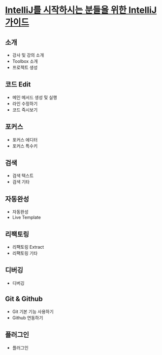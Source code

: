 # [IntelliJ를 시작하시는 분들을 위한 IntelliJ 가이드](https://inf.run/NwFz)

## 소개

- 강사 및 강의 소개
- Toolbox 소개
- 프로젝트 생성

## 코드 Edit

- 메인 메서드 생성 및 실행
- 라인 수정하기
- 코드 즉시보기

## 포커스

- 포커스 에디터
- 포커스 특수키

## 검색

- 검색 텍스트
- 검색 기타

## 자동완성

- 자동완성
- Live Template

## 리팩토링

- 리팩토링 Extract
- 리팩토링 기타

## 디버깅

- 디버깅

## Git & Github

- Git 기본 기능 사용하기
- Github 연동하기

## 플러그인

- 플러그인